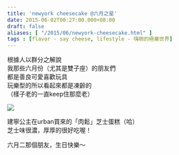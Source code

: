 ```yaml
---
title: 'newyork cheesecake @六月之星'
date: 2015-06-02T00:27:00.000+08:00
draft: false
aliases: [ "/2015/06/newyork-cheesecake.html" ]
tags : [flavor - say cheese, lifestyle - 嗨啲的極樂世界]
---
```


根據人以群分之解說  
我那些六月份（尤其是雙子座）的朋友們  
都是善良可愛喜歡玩具  
玩樂型的所以看起來都是凍齡的  
（樣子老的一直keep住那麼老）  

[![](https://farm9.staticflickr.com/8774/17667443993_3776585bd0_z.jpg)](https://farm9.staticflickr.com/8774/17667443993_3776585bd0_z.jpg)

建寧公主在urban買來的「肉鬆」芝士蛋糕（哈）  
芝士味很濃，厚厚的很好吃喔！  
  
六月二那個朋友，生日快樂～